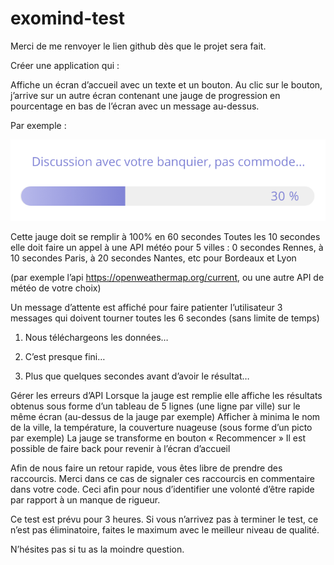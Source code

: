 # exomind-test

Merci de me renvoyer le lien github dès que le projet sera fait.



Créer une application qui : 

Affiche un écran d’accueil avec un texte et un bouton.
Au clic sur le bouton, j’arrive sur un autre écran contenant une jauge de progression en pourcentage en bas de l’écran avec un message au-dessus.

Par exemple : 

![progress_bar](exoming-img.png)

Cette jauge doit se remplir à 100% en 60 secondes
Toutes les 10 secondes elle doit faire un appel à une API météo pour 5 villes : 
0 secondes Rennes, à 10 secondes Paris, à 20 secondes Nantes, etc pour Bordeaux et Lyon

(par exemple l’api https://openweathermap.org/current, ou une autre API de météo de votre choix)

Un message d’attente est affiché pour faire patienter l’utilisateur
3 messages qui doivent tourner toutes les 6 secondes (sans limite de temps)

1.    Nous téléchargeons les données…

2.    C’est presque fini…

3.    Plus que quelques secondes avant d’avoir le résultat…

Gérer les erreurs d’API
Lorsque la jauge est remplie elle affiche les résultats obtenus sous forme d’un tableau de 5 lignes (une ligne par ville) sur le même écran (au-dessus de la jauge par exemple)
Afficher à minima le nom de la ville, la température, la couverture nuageuse (sous forme d’un picto par exemple)
La jauge se transforme en bouton « Recommencer »
Il est possible de faire back pour revenir à l’écran d’accueil


Afin de nous faire un retour rapide, vous êtes libre de prendre des raccourcis. Merci dans ce cas de signaler ces raccourcis en commentaire dans votre code. Ceci afin pour nous d’identifier une volonté d’être rapide par rapport à un manque de rigueur.



Ce test est prévu pour 3 heures. Si vous n’arrivez pas à terminer le test, ce n’est pas éliminatoire, faites le maximum avec le meilleur niveau de qualité.



N’hésites pas si tu as la moindre question.
